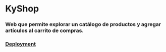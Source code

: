 # KyShop

### Web que permite explorar un catálogo de productos y agregar artículos al carrito de compras.

### [Deployment](https://kystore.vercel.app/)